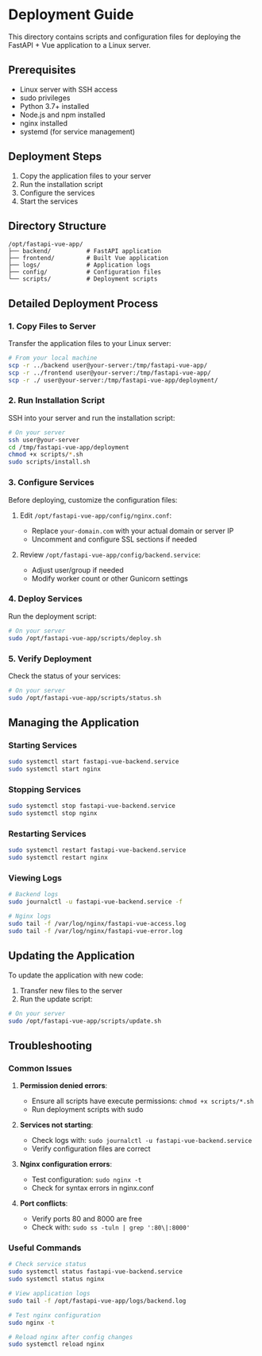 # Deployment Guide

This directory contains scripts and configuration files for deploying the FastAPI + Vue application to a Linux server.

## Prerequisites

- Linux server with SSH access
- sudo privileges
- Python 3.7+ installed
- Node.js and npm installed
- nginx installed
- systemd (for service management)

## Deployment Steps

1. Copy the application files to your server
2. Run the installation script
3. Configure the services
4. Start the services

## Directory Structure

```
/opt/fastapi-vue-app/
├── backend/          # FastAPI application
├── frontend/         # Built Vue application
├── logs/             # Application logs
├── config/           # Configuration files
└── scripts/          # Deployment scripts
```

## Detailed Deployment Process

### 1. Copy Files to Server

Transfer the application files to your Linux server:

```bash
# From your local machine
scp -r ../backend user@your-server:/tmp/fastapi-vue-app/
scp -r ../frontend user@your-server:/tmp/fastapi-vue-app/
scp -r ./ user@your-server:/tmp/fastapi-vue-app/deployment/
```

### 2. Run Installation Script

SSH into your server and run the installation script:

```bash
# On your server
ssh user@your-server
cd /tmp/fastapi-vue-app/deployment
chmod +x scripts/*.sh
sudo scripts/install.sh
```

### 3. Configure Services

Before deploying, customize the configuration files:

1. Edit `/opt/fastapi-vue-app/config/nginx.conf`:
   - Replace `your-domain.com` with your actual domain or server IP
   - Uncomment and configure SSL sections if needed

2. Review `/opt/fastapi-vue-app/config/backend.service`:
   - Adjust user/group if needed
   - Modify worker count or other Gunicorn settings

### 4. Deploy Services

Run the deployment script:

```bash
# On your server
sudo /opt/fastapi-vue-app/scripts/deploy.sh
```

### 5. Verify Deployment

Check the status of your services:

```bash
# On your server
sudo /opt/fastapi-vue-app/scripts/status.sh
```

## Managing the Application

### Starting Services
```bash
sudo systemctl start fastapi-vue-backend.service
sudo systemctl start nginx
```

### Stopping Services
```bash
sudo systemctl stop fastapi-vue-backend.service
sudo systemctl stop nginx
```

### Restarting Services
```bash
sudo systemctl restart fastapi-vue-backend.service
sudo systemctl restart nginx
```

### Viewing Logs
```bash
# Backend logs
sudo journalctl -u fastapi-vue-backend.service -f

# Nginx logs
sudo tail -f /var/log/nginx/fastapi-vue-access.log
sudo tail -f /var/log/nginx/fastapi-vue-error.log
```

## Updating the Application

To update the application with new code:

1. Transfer new files to the server
2. Run the update script:

```bash
# On your server
sudo /opt/fastapi-vue-app/scripts/update.sh
```

## Troubleshooting

### Common Issues

1. **Permission denied errors**:
   - Ensure all scripts have execute permissions: `chmod +x scripts/*.sh`
   - Run deployment scripts with sudo

2. **Services not starting**:
   - Check logs with: `sudo journalctl -u fastapi-vue-backend.service`
   - Verify configuration files are correct

3. **Nginx configuration errors**:
   - Test configuration: `sudo nginx -t`
   - Check for syntax errors in nginx.conf

4. **Port conflicts**:
   - Verify ports 80 and 8000 are free
   - Check with: `sudo ss -tuln | grep ':80\|:8000'`

### Useful Commands

```bash
# Check service status
sudo systemctl status fastapi-vue-backend.service
sudo systemctl status nginx

# View application logs
sudo tail -f /opt/fastapi-vue-app/logs/backend.log

# Test nginx configuration
sudo nginx -t

# Reload nginx after config changes
sudo systemctl reload nginx